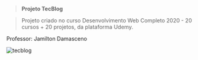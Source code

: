 > **Projeto TecBlog**

> Projeto criado no curso Desenvolvimento Web Completo 2020 - 20 cursos + 20 projetos, da plataforma Udemy.

 Professor: Jamilton Damasceno

![tecblog](https://user-images.githubusercontent.com/73860240/100553992-69f01600-3270-11eb-9708-3c6ecc8fc473.png)

